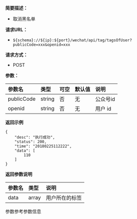 **简要描述：** 

- 取消黑名单

**请求URL：** 
- ` ${schema}://${ip}:${port}/wechat/api/tag/tagsOfUser?publicCode=xxx&openid=xxx `
  
**请求方式：**
- POST

**参数：** 

| 参数名 | 类型 | 可空 | 默认值 | 说明 |
| :-- | :-- | :-- | :-- | :-- |
| publicCode | string | 否 | 无 | 公众号id |
| openid | string | 否 | 无 | 用户 id |

 **返回示例**

``` 
{
    "desc": "执行成功",
    "status": 200,
    "time": "20180225112222",
    "data": [
        110
    ]
}
```


**返回参数说明** 

| 参数名 | 类型 | 说明 |
| :-- | :-- | :-- |
| data | array | 用户所在的标签 |

参数参考参数信息




